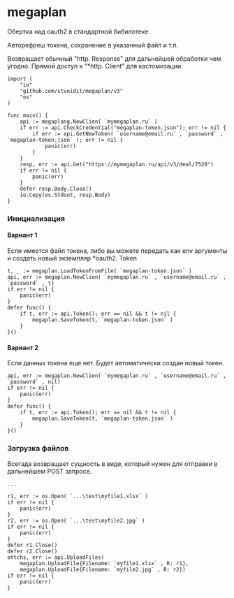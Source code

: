 # megaplan

Обертка над oauth2 в стандартной бибилотеке.

Авторефреш токена, сохранение в указанный файл и т.п.
 
Возвращает обычный "http. Response" для дальнейшей обработки чем угодно. Прямой доступ к "*http. Client" для кастомизации.

    import (
        "io"
        "github.com/stvoidit/megaplan/v3"
        "os"
    )

    func main() {
        api := megaplang.NewClien( `mymegaplan.ru` )
        if err := api.CheckCredential("megaplan-token.json"); err != nil {
            if err := api.GetNewToken( `username@email.ru` , `password` , `megaplan-token.json` ); err != nil {
                panic(err)
            }
        }
        resp, err := api.Get("https://mymegaplan.ru/api/v3/deal/7520")
        if err != nil {
            panic(err)
        }
        defer resp.Body.Close()
        io.Copy(os.Stdout, resp.Body)
    }

### Инициализация

#### Вариант 1

Если имеется файл токена, либо вы можете передать как env аргументы и создать новый экземпляр *oauth2. Token

    t, _ := megaplan.LoadTokenFromFile( `megaplan-token.json` )
    api, err := megaplan.NewClien( `mymegaplan.ru` , `username@email.ru` , `password` , t)
    if err != nil {
        panic(err)
    }
    defer func() {
        if t, err := api.Token(); err == nil && t != nil {
            megaplan.SaveToken(t, `megaplan-token.json` )
        }
    }()

#### Вариант 2

Если данных токена еще нет. Будет автоматически создан новый токен.

    api, err := megaplan.NewClien( `mymegaplan.ru` , `username@email.ru` , `password` , nil)
    if err != nil {
        panic(err)
    }
    defer func() {
        if t, err := api.Token(); err == nil && t != nil {
            megaplan.SaveToken(t, `megaplan-token.json` )
        }
    }()

### Загрузка файлов

Всегада возвращает сущность в виде, который нужен для отправки в дальнейшем POST запросе.

    ...

    r1, err := os.Open( `...\test\myfile1.xlsx` )
    if err != nil {
        panic(err)
    }
    r2, err := os.Open( `...\test\myfile2.jpg` )
    if err != nil {
        panic(err)
    }
    defer r1.Close()
    defer r2.Close()
    attchs, err := api.UploadFiles(
        megaplan.UploadFile{Filename: `myfile1.xlsx` , R: r1},
        megaplan.UploadFile{Filename: `myfile2.jpg` , R: r2})
    if err != nil {
        panic(err)
    }
